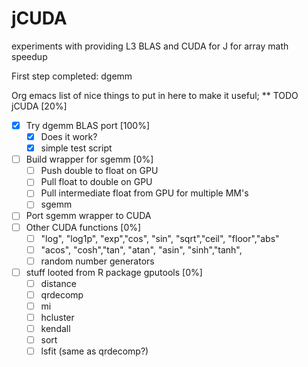 jCUDA
=====

experiments with providing L3 BLAS and CUDA for J for array math speedup

First step completed: dgemm

Org emacs list of nice things to put in here to make it useful;
** TODO jCUDA [20%]
  - [X] Try dgemm BLAS port [100%]
    - [X] Does it work?
    - [X] simple test script
  - [ ] Build wrapper for sgemm [0%]
    - [ ] Push double to float on GPU
    - [ ] Pull float to double on GPU
    - [ ] Pull intermediate float from GPU for multiple MM's
    - [ ] sgemm
  - [ ] Port sgemm wrapper to CUDA
  - [ ] Other CUDA functions [0%]
    - [ ] "log", "log1p", "exp","cos",  "sin",  "sqrt","ceil", "floor","abs"
    - [ ] "acos", "cosh","tan", "atan", "asin", "sinh","tanh",
    - [ ] random number generators
  - [ ] stuff looted from R package gputools [0%]
    - [ ] distance
    - [ ] qrdecomp
    - [ ] mi
    - [ ] hcluster
    - [ ] kendall
    - [ ] sort
    - [ ] lsfit (same as qrdecomp?)